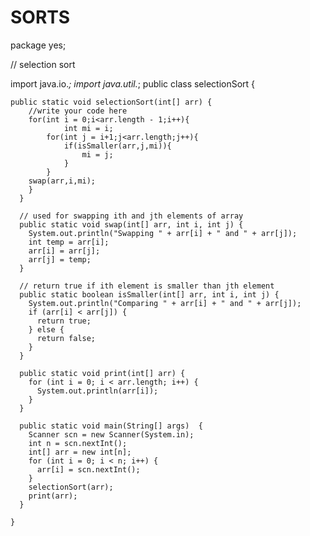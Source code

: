 # SORTS
package yes;

// selection sort

import java.io.*;
import java.util.*;
public class selectionSort {
   
	public static void selectionSort(int[] arr) {
	    //write your code here
	    for(int i = 0;i<arr.length - 1;i++){
	            int mi = i;
	        for(int j = i+1;j<arr.length;j++){
	            if(isSmaller(arr,j,mi)){
	                mi = j;
	            }
	        }
	    swap(arr,i,mi);
	    }
	  }

	  // used for swapping ith and jth elements of array
	  public static void swap(int[] arr, int i, int j) {
	    System.out.println("Swapping " + arr[i] + " and " + arr[j]);
	    int temp = arr[i];
	    arr[i] = arr[j];
	    arr[j] = temp;
	  }

	  // return true if ith element is smaller than jth element
	  public static boolean isSmaller(int[] arr, int i, int j) {
	    System.out.println("Comparing " + arr[i] + " and " + arr[j]);
	    if (arr[i] < arr[j]) {
	      return true;
	    } else {
	      return false;
	    }
	  }

	  public static void print(int[] arr) {
	    for (int i = 0; i < arr.length; i++) {
	      System.out.println(arr[i]);
	    }
	  }

	  public static void main(String[] args)  {
	    Scanner scn = new Scanner(System.in);
	    int n = scn.nextInt();
	    int[] arr = new int[n];
	    for (int i = 0; i < n; i++) {
	      arr[i] = scn.nextInt();
	    }
	    selectionSort(arr);
	    print(arr);
	  }

	}
